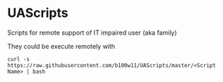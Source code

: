 # UAScripts
Scripts for remote support of IT impaired user (aka family)

They could be execute remotely with

`curl -s https://raw.githubusercontent.com/b100w11/UAScripts/master/<Script Name> | bash`
